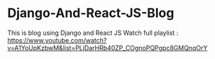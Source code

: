 # Django-And-React-JS-Blog
This is blog using Django and React JS
Watch full playlist : https://www.youtube.com/watch?v=A1YoUpKzbwM&list=PLjDarHRb40ZP_COgnoPQPgpc8GMQnqOrY
